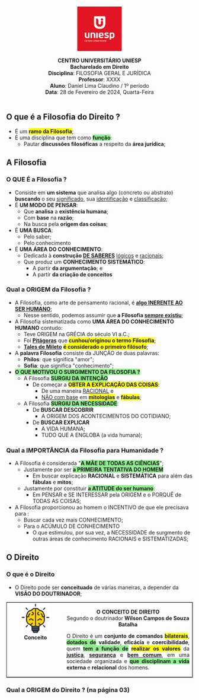 <div align="center">

<p align="center"><img height="120" src="../../../figuras/LOGO_UNIESP.png"> </p>

<p align="center"><b>CENTRO UNIVERSITÁRIO UNIESP</b><br>
<b>Bacharelado em Direito</b><br>
<b>Disciplina</b>: FILOSOFIA GERAL E JURÍDICA<br>
<b>Professor</b>: XXXX<br>
<b>Aluno</b>: Daniel Lima Claudino / 1º período<br>
<b>Data</b>: 28 de Fevereiro de 2024, Quarta-Feira<br><br>
 </p>
</div>

## O que é a Filosofia do Direito ?

- É um <span style="background-color:yellow">**ramo da Filosofia**</span>;
- É uma disciplina que tem como <span style="background-color:lightgreen">**função**</span>:
  - Pautar **discussões filosóficas** a respeito da **área jurídica**;

## A Filosofia

### O QUE É a Filosofia ?

- Consiste em **um sistema** que analisa algo (concreto ou abstrato) **buscando** o seu <u>significado</u>, sua <u>identificação</u> e <u>classificação</u>;
- É **UM MODO DE PENSAR**:
  - Que **analisa** a **existência humana**;
  - Com **base** na **razão**;
  - Na busca pela **origem das coisas**;
- É **UMA BUSCA**:
  - Pelo saber;
  - Pelo conhecimento
- É **UMA ÁREA DO CONHECIMENTO**:
  - Dedicada à **construção <u>DE SABERES</u>** <u>lógicos</u> e <u>racionais</u>;
  - Que produz um **CONHECIMENTO SISTEMÁTICO**:
    - A partir **da argumentação**; e
    - A partir **da criação de conceitos**

### Qual a ORIGEM da Filosofia ?

- A Filosofia, como arte de pensamento racional, é <u>**algo INERENTE AO SER HUMANO**</u>;
  - Nesse sentido, podemos assumir que **a Filosofia <u>sempre existiu</u>**;
- A Filosofia sistematizada como **UMA ÁREA DO CONHECIMENTO HUMANO** contudo:
  - Teve ORIGEM na GRÉCIA do século VI a.C.;
  - Foi <u>**Pitágoras**</u> que <span style="background-color:yellow">**cunhou/originou o termo Filosofia**</span>;
  - <u>**Tales de Mileto**</u> <span style="background-color:yellow">**é considerado o primeiro filósofo**</span>;
- A **palavra Filosofia** consiste da JUNÇÃO de duas palavras:
  - **Philos**: que significa "amor";
  - **Sofia**: que significa "conhecimento";
- <span style="background-color:lightgreen">**O QUE MOTIVOU O SURGIMENTO DA FILOSOFIA ?**</span>
  - A Filosofia <span style="background-color:lightgreen">**SURGIU DA INTENÇÃO**</span>
    - De começar a <span style="background-color:yellow">**OBTER A EXPLICAÇÃO DAS COISAS**</span>:
      - De uma maneira <u>RACIONAL</u> e
      - <u>NÃO com base</u> em <span style="background-color:yellow">**mitologias**</span> e <span style="background-color:yellow">**fábulas**</span>;
  - A Filosofia <span style="background-color:lightgreen">**SURGIU DA NECESSIDADE**</span>:
    - De **BUSCAR DESCOBRIR**
      - A ORIGEM DOS ACONTECIMENTOS DO COTIDIANO;
    - De **BUSCAR EXPLICAR**
      - A VIDA HUMANA;
      - TUDO QUE A ENGLOBA (a vida humana);

### Qual a IMPORTÂNCIA da Filosofia para Humanidade ?

- A Filosofia é considerada "<span style="background-color:lightgreen">**A MÃE DE TODAS AS CIÊNCIAS**</span>";
  - Justamente por ser <span style="background-color:lightgreen">**a PRIMEIRA TENTATIVA DO HOMEM**</span>
    - Em buscar explicação **RACIONAL** e **SISTEMÁTICA** para além das **fábulas** e **mitos**;
  - Justamente por constituir <span style="background-color:lightgreen">**a ATITUDE do ser humano**</span>:
    - Em PENSAR e SE INTERESSAR pela ORIGEM e o PORQUÊ de TODAS AS COISAS;
- A Filosofia proporcionou ao homem o INCENTIVO de que ele precisava para :
  - Buscar cada vez mais CONHECIMENTO;
  - Para o ACÚMULO DE CONHECIMENTO
    - O que estimulou, por sua vez, a NECESSIDADE de surgmento de outras áreas de conhecimento RACIONAIS e SISTEMATIZADAS;

## O Direito

### O que é o Direito

- O Direito pode ser **conceituado** de várias maneiras, a depender da **VISÃO DO DOUTRINADOR**;

<!-- Para visualizar os ícones disponíveis, visite: https://github.com/dnlclaudino/imagens#readme -->
<table border="1" id="quadro-definicao-XXXXX">
<tr>
  <td align="center" valign="top"width="140px" style="border-right-style:hidden">
     <img src="https://github.com/dnlclaudino/imagens/blob/master/gestao-do-conhecimento/icone-conceito.png?raw=true" heigh="80" width="80"><br>
     <b>Conceito</b>
  </td>
  <td valign="top">
<p style="text-align:center"><b>O CONCEITO DE DIREITO</b><br>Segundo o doutrinador <b>Wilson Campos de Souza Batalha</b></p>
    <p style="text-align:justify">
      O Direito é um <b>conjunto de comandos</b> <b><span style="background-color:yellow">bilaterais</span></b>, <b><span style="background-color:lightgreen">dotados de</span></b> <b>validade</b>, <b>eficácia</b> e <b>coercibilidade</b>, quem <b><span style="background-color:lightgreen">tem a função de</span></b> <b><span style="background-color:yellow">realizar os valores</span></b> da <b><u>justiça</u></b>, <b><u>segurança</u></b> e <b><u>bem comum</u></b>, em uma sociedade organizada e <b><span style="background-color:lightgreen">que disciplinam a vida</span></b> <b>externa</b> e <b>relacional</b> dos homens.
    </p>
   </td>
</tr>
</table>

### Qual a ORIGEM do Direito ? (na página 03)
